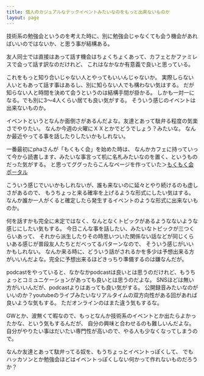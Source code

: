 ```yaml
---
title: 個人のカジュアルなテックイベントみたいなのをもっと出来ないものか
layout: page
---
```

技術系の勉強会というのを考えた時に、別に勉強会じゃなくても会う機会があればいいのではないか、と思う事が結構ある。

友人同士では直接はあって話す機会はちょくちょくあって、カフェとかファミレスで会って話す訳なのだけれど、
これはなかなか有意義で良いと思っている。

これをもっと知り合いじゃない人とやってもいいんじゃないか。
実際しらない人いともあって話す事はあるし、別に知らない人でも構わない気はする。
だが知らない人と時間を決めて会うというのは結構手間が掛かる。
しかも一対一になる。でも別に3～4人くらい居ても良い気がする。
そういう感じのイベントは出来ないものか。

イベントというとなんか面倒さがあるんだよな。友達とあって駄弁る程度の気楽さでやりたい。
なんか今週の火曜にＸＸとかでどうでしょう？みたいな。
なんか最近やってる事を話したりしたいかもしれない。

一番最初にphaさんが「もくもく会」を始めた時は、
なんかカフェに持っていって今から読書します、みたいな事言って机に名札みたいなのを置く、というものだった気がする。
と思ってググったらこんなページを作っていた＞[もくもく会ポータル](https://mokumokukai.tumblr.com/)

こういう感じでいいかもしれないが、誰も来ないのに延々とやり続けるのも虚しさがあるので、
もうちょっと来る確率を上げるような形式にしたい気はする。
なんか誰か一人がくると確定したら発生するイベントのような形式に出来ないものか。

何を話すかも完全に未定ではなく、なんとなくトピックがあるようなないような感じにしたい気もする。
今日こんな事を話したい、みたいなトピックが三つくらいあって、
それから派生したりその時思いついた関係ない話などが同じくらいある感じが普段友人たちとだべってるパターンなので、
そういう感じがいいかもしれない。
なんか来る時に、どういう話がされるかを多少は予想出来る方がいいんだよな。完全に予想出来るほどきっちり準備するのは嫌なんだが。

podcastをやっていると、なかなかpodcastは良いとは思うのだけれど、もうちょっとコミュニケーションがあっても良いとは思うのだよな。
SNSほどは無い方がいいんだが、podcastよりはあっても良い気がする。
公開録音みたいなのがいいのか？youtubeのライブみたいなリアルタイムの双方向性がある回があれば良いような気もする。
ただオンラインのはまた違う気もするな。

GWとか、波無くて暇なので、もっとなんか技術系のイベントとか出たらよかったかな、という気もするんだが、
自分の興味と合わせるのも難しいんだよな。自分がやりたい事はだいたい専門性が高いので、やる人も少なくなってしまうので。

なんか友達とあって駄弁ってる奴を、もうちょっとイベントっぽくして、
でもハッカソンとか勉強会ほどはイベントっぽくしない何かって作れないものだろうか？